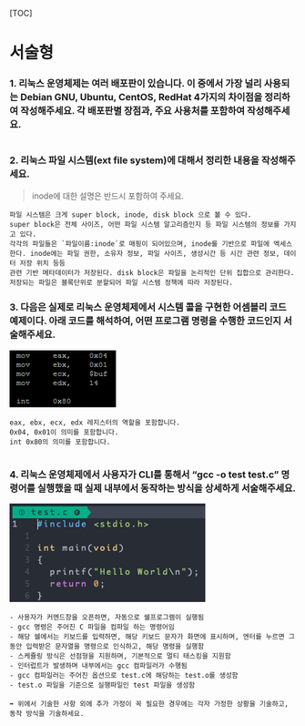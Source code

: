 [TOC]

# 서술형

### 1. 리눅스 운영체제는 여러 배포판이 있습니다. 이 중에서 가장 널리 사용되는 Debian GNU, Ubuntu, CentOS, RedHat 4가지의 차이점을 정리하여 작성해주세요. 각 배포판별 장점과, 주요 사용처를 포함하여 작성해주세요.

```

```



### 2. 리눅스 파일 시스템(ext file system)에 대해서 정리한 내용을 작성해주세요.

> inode에 대한 설명은 반드시 포함하여 주세요.

```
파일 시스템은 크게 super block, inode, disk block 으로 볼 수 있다.
super block은 전체 사이즈, 어떤 파일 시스템 알고리즘인지 등 파일 시스템의 정보를 가지고 있다. 
각각의 파일들은 `파일이름:inode`로 매핑이 되어있으며, inode를 기반으로 파일에 엑세스한다. inode에는 파일 권한, 소유자 정보, 파일 사이즈, 생성시간 등 시간 관련 정보, 데이터 저장 위치 등등
관련 기반 메타데이터가 저장된다. disk block은 파일을 논리적인 단위 집합으로 관리한다. 저장되는 파일은 블록단위로 분할되어 파일 시스템 정책에 따라 저장된다. 
```



### 3. 다음은 실제로 리눅스 운영체제에서 시스템 콜을 구현한 어셈블리 코드 예제이다. 아래 코드를 해석하여, 어떤 프로그램 명령을 수행한 코드인지 서술해주세요.

![image-20210304211513663](assets/image-20210304211513663.png)

```
eax, ebx, ecx, edx 레지스터의 역할을 포함합니다.
0x04, 0x01이 의미를 포함합니다.
int 0x80의 의미를 포함합니다.
```

```

```



### 4. 리눅스 운영체제에서 사용자가 CLI를 통해서 “gcc -o test test.c” 명령어를 실행했을 때 실제 내부에서 동작하는 방식을 상세하게 서술해주세요.

![image-20210304211556659](assets/image-20210304211556659.png)

```
- 사용자가 커멘드창을 오픈하면, 자동으로 쉘프로그램이 실행됨
- gcc 명령은 주어진 C 파일을 컴파일 하는 명령어임
- 해당 쉘에서는 키보드를 입력하면, 해당 키보드 문자가 화면에 표시하며, 엔터를 누르면 그동안 입력받은 문자열을 명령으로 인식하고, 해당 명령을 실행함
- 스케쥴링 방식은 선점형을 지원하며, 기본적으로 멀티 태스킹을 지원함
- 인터럽트가 발생하며 내부에서는 gcc 컴파일러가 수행됨
- gcc 컴파일러는 주어진 옵션으로 test.c에 해당하는 test.o를 생성함
- test.o 파일을 기준으로 실행파일인 test 파일을 생성함

➡ 위에서 기술한 사항 외에 추가 가정이 꼭 필요한 경우에는 각자 가정한 상황을 기술하고, 동작 방식을 기술하세요.
```

```

```


